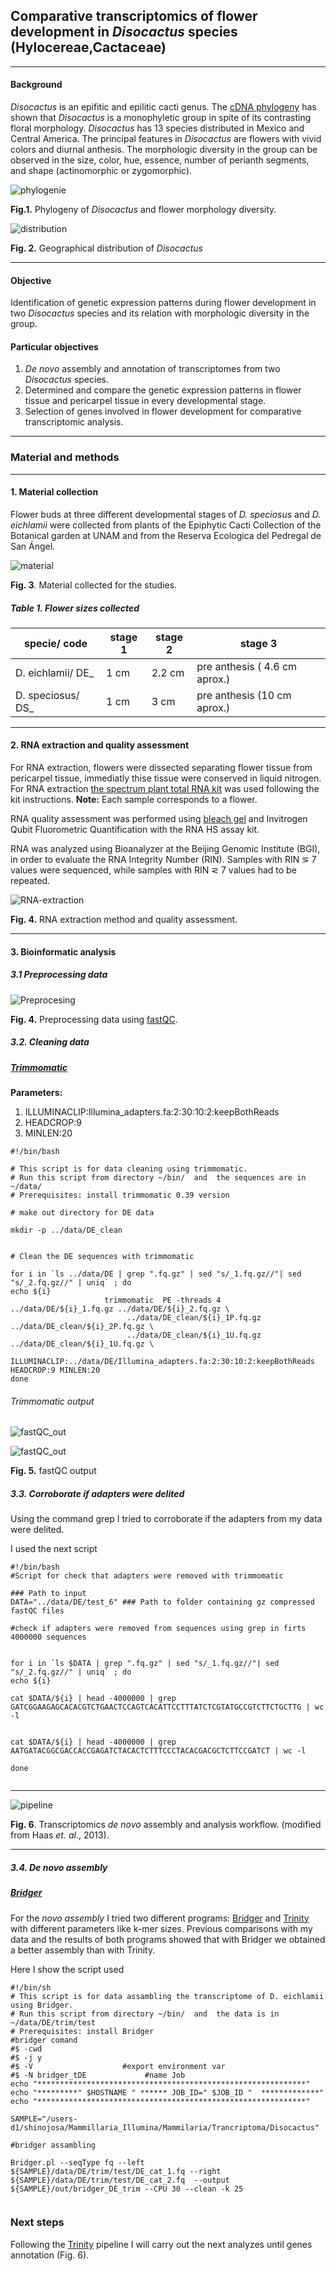 ## Comparative transcriptomics of flower development in *Disocactus* species (Hylocereae,Cactaceae)

---

#### Background

*Disocactus* is an epifitic and epilitic cacti genus.
The [cDNA phylogeny](https://bioone.org/journals/willdenowia/volume-46/issue-1/wi.46.46112/Molecular-phylogeny-and-taxonomy-of-the-genus-iDisocactus-i-iCactaceae/10.3372/wi.46.46112.full) has shown that *Disocactus* is a monophyletic group in spite of its contrasting floral morphology. *Disocactus* has 13 species distributed in Mexico and Central America. The principal features in *Disocactus* are flowers with vivid colors and diurnal anthesis. The morphologic diversity in the group can be observed in the size, color, hue, essence, number of perianth segments, and shape (actinomorphic or zygomorphic).

![phylogenie](phylogenie_morpho.jpg)


**Fig.1.** Phylogeny of *Disocactus* and flower morphology diversity.

![distribution](distribution.jpg)


**Fig. 2.** Geographical distribution of *Disocactus*


---



#### Objective

Identification of genetic expression patterns during flower development in two *Disocactus* species   and its relation with morphologic diversity in the group.

#### Particular objectives


1. *De novo* assembly and annotation of transcriptomes from two *Disocactus* species.
2. Determined and compare the genetic expression patterns in flower tissue and pericarpel tissue in every developmental stage.
3. Selection of genes involved in flower development for comparative transcriptomic analysis.


---

### Material and methods

___


#### 1. Material collection

Flower buds at three different developmental stages of *D. speciosus* and *D. eichlamii* were collected from plants of the Epiphytic Cacti Collection of the Botanical garden at UNAM and from the Reserva Ecologica del Pedregal de San Ángel.

![material](material.jpg)

**Fig. 3**. Material collected for the studies.



##### Table 1. Flower sizes collected




| specie/ code 	| stage 1 	| stage 2 	|           stage 3 	|
|-	|-	|-	|-	|
| D. eichlamii/ DE_ 	|   1 cm 	|   2.2 cm 	|  pre anthesis ( 4.6 cm aprox.) 	|
| D. speciosus/ DS_ 	|    1 cm 	|   3 cm 	| pre anthesis (10 cm aprox.) 	|

---

#### 2. RNA extraction and quality assessment


For RNA extraction, flowers were dissected separating flower tissue from pericarpel tissue, immediatly thise tissue were conserved in liquid nitrogen. For RNA extraction [the spectrum plant total RNA kit](https://www.sigmaaldrich.com/catalog/product/SIGMA/STRN50?lang=es&region=MX) was used following the kit instructions. **Note:** Each sample corresponds to a flower.

RNA quality assessment was performed using [bleach gel](https://www.ncbi.nlm.nih.gov/pmc/articles/PMC3699176/) and Invitrogen Qubit Fluorometric Quantification with the RNA HS assay kit.

RNA was analyzed using Bioanalyzer at the Beijing Genomic Institute (BGI), in order to evaluate the RNA Integrity Number (RIN). Samples with RIN ⋝ 7 values were sequenced, while samples with RIN ⋜ 7 values had to be repeated.


![RNA-extraction](rna_extraction.jpg)

**Fig. 4.** RNA extraction method and quality assessment.





---

#### 3. Bioinformatic analysis

##### 3.1 Preprocessing data

![Preprocesing](preprocessing.jpg)


**Fig. 4.** Preprocessing data using [fastQC](https://www.bioinformatics.babraham.ac.uk/projects/fastqc/).

##### 3.2. Cleaning data

##### [Trimmomatic](http://www.usadellab.org/cms/?page=trimmomatic)

**Parameters:**
1. ILLUMINACLIP:Illumina_adapters.fa:2:30:10:2:keepBothReads
2. HEADCROP:9
3. MINLEN:20

```
#!/bin/bash

# This script is for data cleaning using trimmomatic.
# Run this script from directory ~/bin/  and  the sequences are in ~/data/
# Prerequisites: install trimmomatic 0.39 version

# make out directory for DE data

mkdir -p ../data/DE_clean


# Clean the DE sequences with trimmomatic

for i in `ls ../data/DE | grep ".fq.gz" | sed "s/_1.fq.gz//"| sed "s/_2.fq.gz//" | uniq` ; do
echo ${i}
                     trimmomatic  PE -threads 4 ../data/DE/${i}_1.fq.gz ../data/DE/${i}_2.fq.gz \
                          ../data/DE_clean/${i}_1P.fq.gz  ../data/DE_clean/${i}_2P.fq.gz \
                          ../data/DE_clean/${i}_1U.fq.gz  ../data/DE_clean/${i}_1U.fq.gz \
                          ILLUMINACLIP:../data/DE/Illumina_adapters.fa:2:30:10:2:keepBothReads HEADCROP:9 MINLEN:20
done

```




###### Trimmomatic output

![fastQC_out](fastq_out.jpg)

![fastQC_out](fastq_out1.jpg)

**Fig. 5.** fastQC output


##### 3.3. Corroborate if adapters were delited

Using the command grep I tried to corroborate if the adapters from my data were delited.

I used the next script


````
#!/bin/bash
#Script for check that adapters were removed with trimmomatic

### Path to input
DATA="../data/DE/test_6" ### Path to folder containing gz compressed fastQC files

#check if adapters were removed from sequences using grep in firts 4000000 sequences


for i in `ls $DATA | grep ".fq.gz" | sed "s/_1.fq.gz//"| sed "s/_2.fq.gz//" | uniq` ; do
echo ${i}

cat $DATA/${i} | head -4000000 | grep GATCGGAAGAGCACACGTCTGAACTCCAGTCACATTCCTTTATCTCGTATGCCGTCTTCTGCTTG | wc -l


cat $DATA/${i} | head -4000000 | grep AATGATACGGCGACCACCGAGATCTACACTCTTTCCCTACACGACGCTCTTCCGATCT | wc -l

done


````

---

![pipeline](bioinformatics_methodology.jpg)

**Fig. 6**. Transcriptomics *de novo* assembly and analysis workflow. (modified from Haas *et. al*., 2013).

---


##### 3.4. *De novo* assembly



##### [Bridger](https://genomebiology.biomedcentral.com/articles/10.1186/s13059-015-0596-2)

For the *novo assembly* I tried two different programs: [Bridger](https://genomebiology.biomedcentral.com/articles/10.1186/s13059-015-0596-2) and [Trinity](https://github.com/trinityrnaseq/trinityrnaseq/wiki) with different parameters like k-mer sizes. Previous comparisons with my data and the results of both programs showed that with Bridger we obtained a better assembly than with Trinity.

Here I show the script used

````
#!/bin/sh
# This script is for data assambling the transcriptome of D. eichlamii using Bridger.
# Run this script from directory ~/bin/  and  the data is in ~/data/DE/trim/test
# Prerequisites: install Bridger
#bridger comand
#$ -cwd
#$ -j y
#$ -V                    #export environment var
#$ -N bridger_tDE             #name Job
echo "************************************************************"
echo "*********" $HOSTNAME " ****** JOB_ID=" $JOB_ID "  *************"
echo "************************************************************"

SAMPLE="/users-d1/shinojosa/Mammillaria_Illumina/Mammilaria/Trancriptoma/Disocactus"

#bridger assambling

Bridger.pl --seqType fq --left  ${SAMPLE}/data/DE/trim/test/DE_cat_1.fq --right ${SAMPLE}/data/DE/trim/test/DE_cat_2.fq  --output ${SAMPLE}/out/bridger_DE_trim --CPU 30 --clean -k 25


````

### Next steps

Following the [Trinity](https://github.com/trinityrnaseq/trinityrnaseq/wiki) pipeline I will carry out the next analyzes until genes annotation (Fig. 6).
